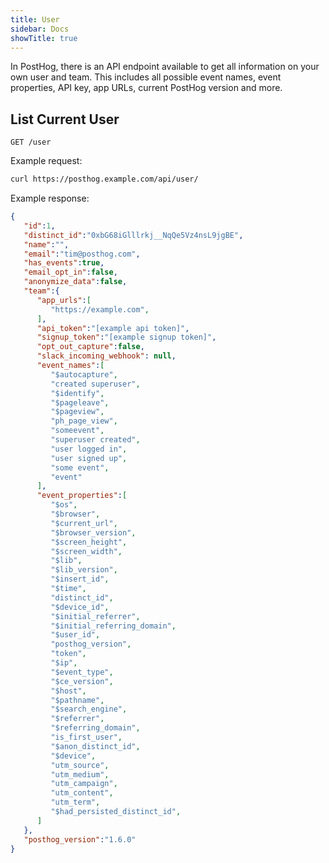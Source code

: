 ```yaml
---
title: User
sidebar: Docs
showTitle: true
---
```



In PostHog, there is an API endpoint available to get all information on your own user and team.
This includes all possible event names, event properties, API key, app URLs, current PostHog version and more.


## List Current User


```shell
GET /user
```


Example request:

```bash
curl https://posthog.example.com/api/user/
```

Example response:

```json
{
   "id":1,
   "distinct_id":"0xbG68iGlllrkj__NqQe5Vz4nsL9jgBE",
   "name":"",
   "email":"tim@posthog.com",
   "has_events":true,
   "email_opt_in":false,
   "anonymize_data":false,
   "team":{
      "app_urls":[
         "https://example.com",
      ],
      "api_token":"[example api token]",
      "signup_token":"[example signup token]",
      "opt_out_capture":false,
      "slack_incoming_webhook": null,
      "event_names":[
         "$autocapture",
         "created superuser",
         "$identify",
         "$pageleave",
         "$pageview",
         "ph_page_view",
         "someevent",
         "superuser created",
         "user logged in",
         "user signed up",
         "some event",
         "event"
      ],
      "event_properties":[
         "$os",
         "$browser",
         "$current_url",
         "$browser_version",
         "$screen_height",
         "$screen_width",
         "$lib",
         "$lib_version",
         "$insert_id",
         "$time",
         "distinct_id",
         "$device_id",
         "$initial_referrer",
         "$initial_referring_domain",
         "$user_id",
         "posthog_version",
         "token",
         "$ip",
         "$event_type",
         "$ce_version",
         "$host",
         "$pathname",
         "$search_engine",
         "$referrer",
         "$referring_domain",
         "is_first_user",
         "$anon_distinct_id",
         "$device",
         "utm_source",
         "utm_medium",
         "utm_campaign",
         "utm_content",
         "utm_term",
         "$had_persisted_distinct_id",
      ]
   },
   "posthog_version":"1.6.0"
}
```